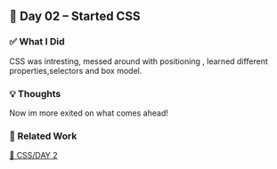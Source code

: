 ## 📅 Day 02 – Started CSS

### ✅ What I Did
CSS was intresting, messed around with positioning , learned different properties,selectors and box model.


### 💡 Thoughts
Now im more exited on what comes ahead!

### 🔗 Related Work
[🔗 CSS/DAY 2]([./HTML/DAY%201/](https://github.com/RohankumarReddy/pixels-and-tags/tree/main/CSS/DAY%202))
